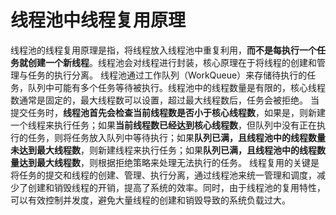 # 线程池中线程复用原理
线程池的线程复用原理是指，将线程放入线程池中重复利用，**而不是每执行一个任务就创建一个新线程**。线程池会对线程进行封装，核心原理在于将线程的创建和管理与任务的执行分离。
线程池通过工作队列（WorkQueue）来存储待执行的任务，队列中可能有多个任务等待被执行。线程池中的线程数量是有限的，核心线程数通常是固定的，最大线程数可以设置，超过最大线程数后，任务会被拒绝。
当提交任务时，**线程池首先会检查当前线程数是否小于核心线程数**，如果是，则新建一个线程来执行任务；如果**当前线程数已经达到核心线程数**，但队列中没有正在执行的任务，则将任务放入队列中等待执行；如果**队列已满，且线程池中的线程数量未达到最大线程数**，则新建线程来执行任务；如果**队列已满，且线程池中的线程数量达到最大线程数**，则根据拒绝策略来处理无法执行的任务。
线程复用的关键是将任务的提交和线程的创建、管理、执行分离，通过线程池来统一管理和调度，减少了创建和销毁线程的开销，提高了系统的效率。同时，由于线程池的复用特性，可以有效控制并发度，避免大量线程的创建和销毁导致的系统负载过大。
